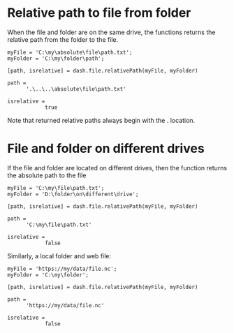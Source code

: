 # Relative path to file from folder

When the file and folder are on the same drive, the functions returns the relative path from the folder to the file.

```in
myFile = 'C:\my\absolute\file\path.txt';
myFolder = 'C:\my\folder\path';

[path, isrelative] = dash.file.relativePath(myFile, myFolder)
```

```out
path = 
      '.\..\..\absolute\file\path.txt'
      
isrelative = 
            true
```

Note that returned relative paths always begin with the . location.

# File and folder on different drives

If the file and folder are located on different drives, then the function returns the absolute path to the file

```in
myFile = 'C:\my\file\path.txt';
myFolder = 'D:\folder\on\different\drive';

[path, isrelative] = dash.file.relativePath(myFile, myFolder)
```

```out
path =
      'C:\my\file\path.txt'
      
isrelative =
            false
```

Similarly, a local folder and web file:

```in
myFile = 'https://my/data/file.nc';
myFolder = 'C:\my\folder';

[path, isrelative] = dash.file.relativePath(myFile, myFolder)
```

```out
path = 
      'https://my/data/file.nc'
      
isrelative =
            false
```